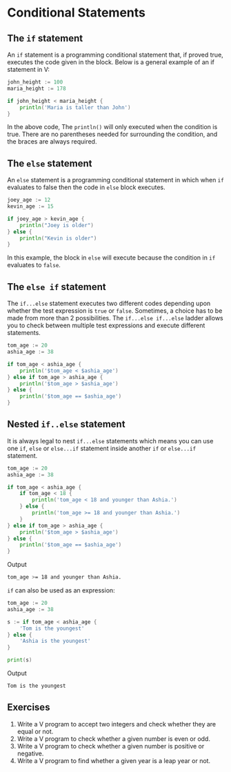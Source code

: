 # Conditional Statements

## The `if` statement

An `if` statement is a programming conditional statement that, if proved true, executes the code given in the block. Below is a general example of an if statement in V:

```go
john_height := 100
maria_height := 178

if john_height < maria_height {
    println('Maria is taller than John')
}
```

In the above code, The `println()` will only executed when the condition is true.
There are no parentheses needed for surrounding the condition, and the braces are always required.

## The `else` statement

An `else` statement is a programming conditional statement in which when `if` evaluates to false then the code in `else` block executes.

```go
joey_age := 12
kevin_age := 15

if joey_age > kevin_age {
    println("Joey is older")
} else {
    println("Kevin is older")
}
```

In this example, the block in `else` will execute because the condition in `if` evaluates to `false`.

## The `else if` statement

The `if...else` statement executes two different codes depending upon whether the test expression is `true` or `false`. Sometimes, a choice has to be made from more than 2 possibilities. The `if...else if...else` ladder allows you to check between multiple test expressions and execute different statements.

```go
tom_age := 20
ashia_age := 38

if tom_age < ashia_age {
    println('$tom_age < $ashia_age')
} else if tom_age > ashia_age {
    println('$tom_age > $ashia_age')
} else {
    println('$tom_age == $ashia_age')
}
```

## Nested `if..else` statement

It is always legal to nest `if...else` statements which means you can use one `if`, `else` or `else...if` statement inside another `if` or `else...if` statement.

```go
tom_age := 20
ashia_age := 38

if tom_age < ashia_age {
    if tom_age < 18 {
        println('tom_age < 18 and younger than Ashia.')
    } else {
        println('tom_age >= 18 and younger than Ashia.')
    }
} else if tom_age > ashia_age {
    println('$tom_age > $ashia_age')
} else {
    println('$tom_age == $ashia_age')
}
```

Output

```bash
tom_age >= 18 and younger than Ashia.
```

`if` can also be used as an expression:

```go
tom_age := 20
ashia_age := 38

s := if tom_age < ashia_age {
    'Tom is the youngest'
} else {
    'Ashia is the youngest'
}

print(s)
```

Output

```bash
Tom is the youngest
```

## Exercises

1. Write a V program to accept two integers and check whether they are equal or not.
2. Write a V program to check whether a given number is even or odd.
3. Write a V program to check whether a given number is positive or negative.
4. Write a V program to find whether a given year is a leap year or not.
